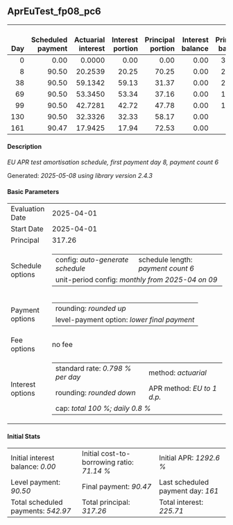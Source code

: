 <h2>AprEuTest_fp08_pc6</h2>
<table>
    <thead style="vertical-align: bottom;">
        <th style="text-align: right;">Day</th>
        <th style="text-align: right;">Scheduled payment</th>
        <th style="text-align: right;">Actuarial interest</th>
        <th style="text-align: right;">Interest portion</th>
        <th style="text-align: right;">Principal portion</th>
        <th style="text-align: right;">Interest balance</th>
        <th style="text-align: right;">Principal balance</th>
        <th style="text-align: right;">Total actuarial interest</th>
        <th style="text-align: right;">Total interest</th>
        <th style="text-align: right;">Total principal</th>
    </thead>
    <tr style="text-align: right;">
        <td class="ci00">0</td>
        <td class="ci01" style="white-space: nowrap;">0.00</td>
        <td class="ci02">0.0000</td>
        <td class="ci03">0.00</td>
        <td class="ci04">0.00</td>
        <td class="ci05">0.00</td>
        <td class="ci06">317.26</td>
        <td class="ci07">0.0000</td>
        <td class="ci08">0.00</td>
        <td class="ci09">0.00</td>
    </tr>
    <tr style="text-align: right;">
        <td class="ci00">8</td>
        <td class="ci01" style="white-space: nowrap;">90.50</td>
        <td class="ci02">20.2539</td>
        <td class="ci03">20.25</td>
        <td class="ci04">70.25</td>
        <td class="ci05">0.00</td>
        <td class="ci06">247.01</td>
        <td class="ci07">20.2539</td>
        <td class="ci08">20.25</td>
        <td class="ci09">70.25</td>
    </tr>
    <tr style="text-align: right;">
        <td class="ci00">38</td>
        <td class="ci01" style="white-space: nowrap;">90.50</td>
        <td class="ci02">59.1342</td>
        <td class="ci03">59.13</td>
        <td class="ci04">31.37</td>
        <td class="ci05">0.00</td>
        <td class="ci06">215.64</td>
        <td class="ci07">79.3881</td>
        <td class="ci08">79.38</td>
        <td class="ci09">101.62</td>
    </tr>
    <tr style="text-align: right;">
        <td class="ci00">69</td>
        <td class="ci01" style="white-space: nowrap;">90.50</td>
        <td class="ci02">53.3450</td>
        <td class="ci03">53.34</td>
        <td class="ci04">37.16</td>
        <td class="ci05">0.00</td>
        <td class="ci06">178.48</td>
        <td class="ci07">132.7331</td>
        <td class="ci08">132.72</td>
        <td class="ci09">138.78</td>
    </tr>
    <tr style="text-align: right;">
        <td class="ci00">99</td>
        <td class="ci01" style="white-space: nowrap;">90.50</td>
        <td class="ci02">42.7281</td>
        <td class="ci03">42.72</td>
        <td class="ci04">47.78</td>
        <td class="ci05">0.00</td>
        <td class="ci06">130.70</td>
        <td class="ci07">175.4612</td>
        <td class="ci08">175.44</td>
        <td class="ci09">186.56</td>
    </tr>
    <tr style="text-align: right;">
        <td class="ci00">130</td>
        <td class="ci01" style="white-space: nowrap;">90.50</td>
        <td class="ci02">32.3326</td>
        <td class="ci03">32.33</td>
        <td class="ci04">58.17</td>
        <td class="ci05">0.00</td>
        <td class="ci06">72.53</td>
        <td class="ci07">207.7938</td>
        <td class="ci08">207.77</td>
        <td class="ci09">244.73</td>
    </tr>
    <tr style="text-align: right;">
        <td class="ci00">161</td>
        <td class="ci01" style="white-space: nowrap;">90.47</td>
        <td class="ci02">17.9425</td>
        <td class="ci03">17.94</td>
        <td class="ci04">72.53</td>
        <td class="ci05">0.00</td>
        <td class="ci06">0.00</td>
        <td class="ci07">225.7362</td>
        <td class="ci08">225.71</td>
        <td class="ci09">317.26</td>
    </tr>
</table>
<h4>Description</h4>
<p><i>EU APR test amortisation schedule, first payment day 8, payment count 6</i></p>
<p>Generated: <i>2025-05-08 using library version 2.4.3</i></p>
<h4>Basic Parameters</h4>
<table>
    <tr>
        <td>Evaluation Date</td>
        <td>2025-04-01</td>
    </tr>
    <tr>
        <td>Start Date</td>
        <td>2025-04-01</td>
    </tr>
    <tr>
        <td>Principal</td>
        <td>317.26</td>
    </tr>
    <tr>
        <td>Schedule options</td>
        <td>
            <table>
                <tr>
                    <td>config: <i>auto-generate schedule</i></td>
                    <td>schedule length: <i><i>payment count</i> 6</i></td>
                </tr>
                <tr>
                    <td colspan="2" style="white-space: nowrap;">unit-period config: <i>monthly from 2025-04 on 09</i></td>
                </tr>
            </table>
        </td>
    </tr>
    <tr>
        <td>Payment options</td>
        <td>
            <table>
                <tr>
                    <td>rounding: <i>rounded up</i></td>
                </tr>
                <tr>
                    <td>level-payment option: <i>lower&nbsp;final&nbsp;payment</i></td>
                </tr>
            </table>
        </td>
    </tr>
    <tr>
        <td>Fee options</td>
        <td>no fee
        </td>
    </tr>
    <tr>
        <td>Interest options</td>
        <td>
            <table>
                <tr>
                    <td>standard rate: <i>0.798 % per day</i></td>
                    <td>method: <i>actuarial</i></td>
                </tr>
                <tr>
                    <td>rounding: <i>rounded down</i></td>
                    <td>APR method: <i>EU to 1 d.p.</i></td>
                </tr>
                <tr>
                    <td colspan="2">cap: <i>total 100 %; daily 0.8 %</td>
                </tr>
            </table>
        </td>
    </tr>
</table>
<h4>Initial Stats</h4>
<table>
    <tr>
        <td>Initial interest balance: <i>0.00</i></td>
        <td>Initial cost-to-borrowing ratio: <i>71.14 %</i></td>
        <td>Initial APR: <i>1292.6 %</i></td>
    </tr>
    <tr>
        <td>Level payment: <i>90.50</i></td>
        <td>Final payment: <i>90.47</i></td>
        <td>Last scheduled payment day: <i>161</i></td>
    </tr>
    <tr>
        <td>Total scheduled payments: <i>542.97</i></td>
        <td>Total principal: <i>317.26</i></td>
        <td>Total interest: <i>225.71</i></td>
    </tr>
</table>